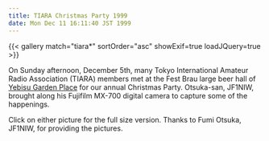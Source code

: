 ```yaml
---
title: TIARA Christmas Party 1999
date: Mon Dec 11 16:11:40 JST 1999
---
```

{{< gallery match="tiara*" sortOrder="asc" showExif=true loadJQuery=true >}}

On Sunday afternoon, December 5th, many 
Tokyo International Amateur Radio Association (TIARA) members met at the Fest Brau
large beer hall
of [Yebisu Garden Place](https://gardenplace.jp/)
for our annual Christmas Party.  Otsuka-san, JF1NIW, brought along his
Fujifilm MX-700 digital camera to capture some of the happenings.

Click on either picture for the full size version.
Thanks to Fumi Otsuka, JF1NIW, for providing the pictures.
